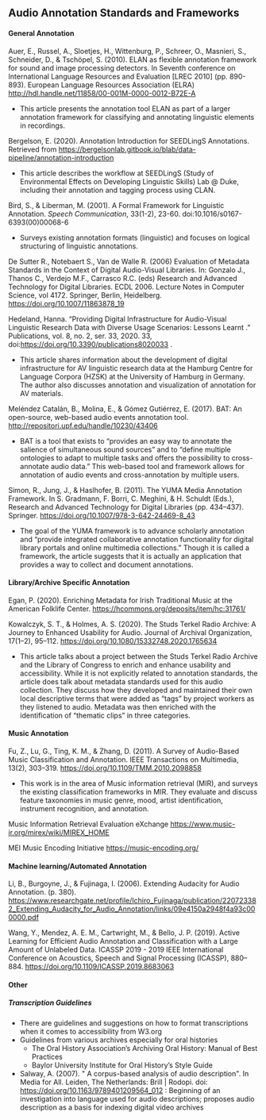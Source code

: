 ## Audio Annotation Standards and Frameworks

#### General Annotation

Auer, E., Russel, A., Sloetjes, H., Wittenburg, P., Schreer, O., Masnieri, S., Schneider, D., & Tschöpel, S. (2010). 
ELAN as flexible annotation framework for sound and image processing detectors. 
In Seventh conference on International Language Resources and Evaluation [LREC 2010] (pp. 890-893). 
European Language Resources Association (ELRA) http://hdl.handle.net/11858/00-001M-0000-0012-B72E-A 

- This article presents the annotation tool ELAN as part of a larger annotation framework for classifying and annotating linguistic elements in recordings.


Bergelson, E. (2020). Annotation Introduction for SEEDLingS Annotations. 
Retrieved from https://bergelsonlab.gitbook.io/blab/data-pipeline/annotation-introduction 

- This article describes the workflow at SEEDLingS (Study of Environmental Effects on Developing Linguistic Skills) Lab @ Duke, including their annotation and tagging process using CLAN.


Bird, S., & Liberman, M. (2001). A Formal Framework for Linguistic Annotation. 
*Speech Communication*, 33(1-2), 23-60. doi:10.1016/s0167-6393(00)00068-6

- Surveys existing annotation formats (linguistic) and focuses on logical structuring of linguistic annotations.

De Sutter R., Notebaert S., Van de Walle R. (2006) Evaluation of Metadata Standards in the Context of Digital Audio-Visual Libraries. In: Gonzalo J., Thanos C., Verdejo M.F., Carrasco R.C. (eds) Research and Advanced Technology for Digital Libraries. ECDL 2006. Lecture Notes in Computer Science, vol 4172. Springer, Berlin, Heidelberg. https://doi.org/10.1007/11863878_19

Hedeland, Hanna. “Providing Digital Infrastructure for Audio-Visual Linguistic Research Data with Diverse Usage Scenarios: Lessons Learnt .” Publications, vol. 8, no. 2, ser. 33, 2020. 33, doi:https://doi.org/10.3390/publications8020033 .

- This article shares information about the development of digital infrastructure for AV linguistic research data at the Hamburg Centre for Language Corpora (HZSK) at the University of Hamburg in Germany. The author also discusses annotation and visualization of annotation for AV materials.

Meléndez Catalán, B., Molina, E., & Gómez Gutiérrez, E. (2017). BAT: An open-source, web-based audio events annotation tool. http://repositori.upf.edu/handle/10230/43406 

- BAT is a tool that exists to “provides an easy way to annotate the salience of simultaneous sound sources” and to “define multiple ontologies to adapt to multiple tasks and offers the possibility to cross-annotate audio data.” This web-based tool and framework allows for annotation of audio events and cross-annotation by multiple users. 

Simon, R., Jung, J., & Haslhofer, B. (2011). The YUMA Media Annotation Framework. In S. Gradmann, F. Borri, C. Meghini, & H. Schuldt (Eds.), Research and Advanced Technology for Digital Libraries (pp. 434–437). Springer. https://doi.org/10.1007/978-3-642-24469-8_43 

- The goal of the YUMA framework is to advance scholarly annotation and “provide integrated collaborative annotation functionality for digital library portals and online multimedia collections.” Though it is called a framework, the article suggests that it is actually an application that provides a way to collect and document annotations. 

#### Library/Archive Specific Annotation

Egan, P. (2020). Enriching Metadata for Irish Traditional Music at the American Folklife Center. https://hcommons.org/deposits/item/hc:31761/ 

Kowalczyk, S. T., & Holmes, A. S. (2020). The Studs Terkel Radio Archive: A Journey to Enhanced Usability for Audio. Journal of Archival Organization, 17(1–2), 95–112. https://doi.org/10.1080/15332748.2020.1765634 

- This article talks about a project between the Studs Terkel Radio Archive and the Library of Congress to enrich and enhance usability and accessibility. While it is not explicitly related to annotation standards, the article does talk about metadata standards used for this audio collection. They discuss how they developed and maintained their own local descriptive terms that were added as “tags” by project workers as they listened to audio. Metadata was then enriched with the identification of “thematic clips” in three categories. 

#### Music Annotation 

Fu, Z., Lu, G., Ting, K. M., & Zhang, D. (2011). A Survey of Audio-Based Music Classification and Annotation. IEEE Transactions on Multimedia, 13(2), 303–319. https://doi.org/10.1109/TMM.2010.2098858 

- This work is in the area of Music information retrieval (MIR), and surveys the existing classification frameworks in MIR. They evaluate and discuss feature taxonomies in music genre, mood, artist identification, instrument recognition, and annotation. 

Music Information Retrieval Evaluation eXchange https://www.music-ir.org/mirex/wiki/MIREX_HOME 

MEI Music Encoding Initiative
https://music-encoding.org/ 

#### Machine learning/Automated Annotation

Li, B., Burgoyne, J., & Fujinaga, I. (2006). Extending Audacity for Audio Annotation. (p. 380). https://www.researchgate.net/profile/Ichiro_Fujinaga/publication/220723382_Extending_Audacity_for_Audio_Annotation/links/09e4150a2948f4a93c000000.pdf 

Wang, Y., Mendez, A. E. M., Cartwright, M., & Bello, J. P. (2019). Active Learning for Efficient Audio Annotation and Classification with a Large Amount of Unlabeled Data. ICASSP 2019 - 2019 IEEE International Conference on Acoustics, Speech and Signal Processing (ICASSP), 880–884. https://doi.org/10.1109/ICASSP.2019.8683063

#### Other

##### Transcription Guidelines

- There are guidelines and suggestions on how to format transcriptions when it comes to accessibility from W3.org
- Guidelines from various archives especially for oral histories
  - The Oral History Association’s Archiving Oral History: Manual of Best Practices
  - Baylor University Institute for Oral History’s Style Guide
- Salway, A. (2007). " A corpus-based analysis of audio description". In Media for All. Leiden, The Netherlands: Brill | Rodopi. doi: https://doi.org/10.1163/9789401209564_012 : Beginning of an investigation into language used for audio descriptions; proposes audio description as a basis for indexing digital video archives




